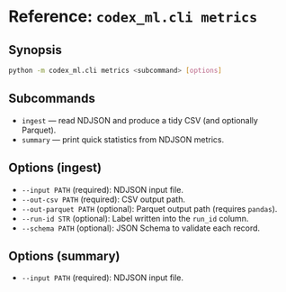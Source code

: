 # Reference: `codex_ml.cli metrics`

## Synopsis
```bash
python -m codex_ml.cli metrics <subcommand> [options]
```

## Subcommands
- `ingest` — read NDJSON and produce a tidy CSV (and optionally Parquet).
- `summary` — print quick statistics from NDJSON metrics.

## Options (ingest)
- `--input PATH` (required): NDJSON input file.
- `--out-csv PATH` (required): CSV output path.
- `--out-parquet PATH` (optional): Parquet output path (requires `pandas`).
- `--run-id STR` (optional): Label written into the `run_id` column.
- `--schema PATH` (optional): JSON Schema to validate each record.

## Options (summary)
- `--input PATH` (required): NDJSON input file.
